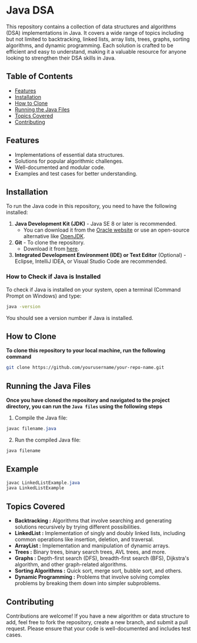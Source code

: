 # Java DSA 

This repository contains a collection of data structures and algorithms (DSA) implementations in Java. It covers a wide range of topics including but not limited to backtracking, linked lists, array lists, trees, graphs, sorting algorithms, and dynamic programming. Each solution is crafted to be efficient and easy to understand, making it a valuable resource for anyone looking to strengthen their DSA skills in Java.

## Table of Contents

- [Features](#features)
- [Installation](#installation)
- [How to Clone](#how-to-clone)
- [Running the Java Files](#running-the-java-files)
- [Topics Covered](#topics-covered)
- [Contributing](#contributing)

## Features

- Implementations of essential data structures.
- Solutions for popular algorithmic challenges.
- Well-documented and modular code.
- Examples and test cases for better understanding.

## Installation

To run the Java code in this repository, you need to have the following installed:

1. **Java Development Kit (JDK)** - Java SE 8 or later is recommended.
    - You can download it from the [Oracle website](https://www.oracle.com/java/technologies/javase-jdk8-downloads.html) or use an open-source alternative like [OpenJDK](https://openjdk.java.net/).
2. **Git** - To clone the repository.
    - Download it from [here](https://git-scm.com/downloads).
3. **Integrated Development Environment (IDE) or Text Editor** (Optional) - Eclipse, IntelliJ IDEA, or Visual Studio Code are recommended.

### How to Check if Java is Installed

To check if Java is installed on your system, open a terminal (Command Prompt on Windows) and type:

```bash
java -version
```
You should see a version number if Java is installed.

## How to Clone
**To clone this repository to your local machine, run the following command**

```sh
git clone https://github.com/yourusername/your-repo-name.git
```
## Running the Java Files
**Once you have cloned the repository and navigated to the project directory, you can run the `Java files` using the following steps**
  1. Compile the Java file:

```java
javac filename.java
```
  2. Run the compiled Java file:

```java
java filename
```

## Example

```java
javac LinkedListExample.java
java LinkedListExample
```

## Topics Covered
- **Backtracking :** Algorithms that involve searching and generating solutions recursively by trying different possibilities.
- **LinkedList :** Implementation of singly and doubly linked lists, including common operations like insertion, deletion, and traversal.
- **ArrayList :** Implementation and manipulation of dynamic arrays.
- **Trees :** Binary trees, binary search trees, AVL trees, and more.
- **Graphs :** Depth-first search (DFS), breadth-first search (BFS), Dijkstra's algorithm, and other graph-related algorithms.
- **Sorting Algorithms :** Quick sort, merge sort, bubble sort, and others.
- **Dynamic Programming :** Problems that involve solving complex problems by breaking them down into simpler subproblems.

## Contributing
Contributions are welcome! If you have a new algorithm or data structure to add, feel free to fork the repository, create a new branch, and submit a pull request. Please ensure that your code is well-documented and includes test cases.

